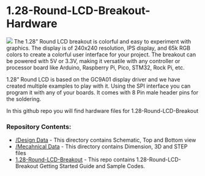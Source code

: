 # 1.28-Round-LCD-Breakout-Hardware

<img src="https://cdn.shopify.com/s/files/1/1217/2104/files/1.28_RoundLCDBreakout.png?v=1677234040">
The 1.28” Round LCD breakout is colorful and easy to experiment with graphics. The display is of 240x240 resolution, IPS display, and 65k RGB colors to create a colorful user interface for your project. The breakout can be powered with 5V or 3.3V, making it versatile with any controller or processor board like Arduino, Raspberry Pi, Pico, STM32, Rock Pi, etc.

1.28” Round LCD is based on the GC9A01 display driver and we have created multiple examples to play with it. Using the SPI interface you can program it with any of your boards. It comes with 8 Pin male header pins for the soldering.

In this github repo you will find hardware files for 1.28-Round-LCD-Breakout

### Repository Contents:
  - [/Design Data](https://github.com/sbcshop/1.28-Round-LCD-Breakout-Hardware/tree/main/Design%20Data) - This directory contains Schematic, Top and Bottom view
  - [/Mecahnical Data](https://github.com/sbcshop/1.28-Round-LCD-Breakout-Hardware/tree/main/Mechanical%20Data) - This directory contains Dimension, 3D and STEP files
  - [1.28-Round-LCD-Breakout](https://github.com/sbcshop/1.28-Round-LCD-Breakout-Software) - This repo contains 1.28-Round-LCD-Breakout Getting Started Guide and Sample Codes.
